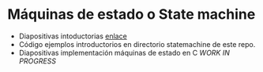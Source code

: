 # Máquinas de estado o State machine

* Diapositivas intoductorias [enlace](https://drive.google.com/open?id=1zVgCFtKiylx9RQHmCJsiiGFdVkq7D3Fx32q5pmh7g4o)
* Código ejemplos introductorios en directorio statemachine de este repo.
* Diapositivas implementación máquinas de estado en C *WORK IN PROGRESS*
